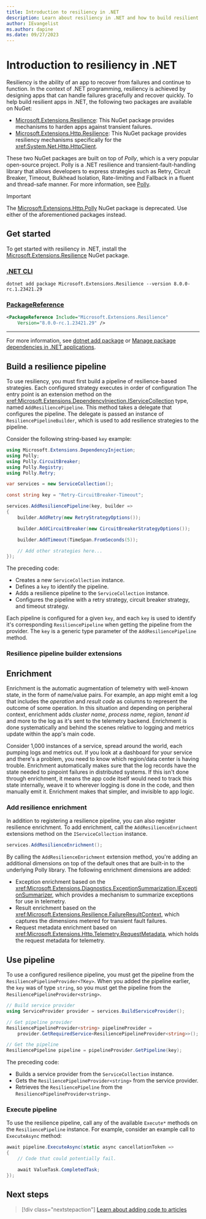 ```yaml
---
title: Introduction to resiliency in .NET
description: Learn about resiliency in .NET and how to build resilient apps.
author: IEvangelist
ms.author: dapine
ms.date: 09/27/2023
---
```


# Introduction to resiliency in .NET

Resiliency is the ability of an app to recover from failures and continue to function. In the context of .NET programming, resiliency is achieved by designing apps that can handle failures gracefully and recover quickly. To help build resilient apps in .NET, the following two packages are available on NuGet:

- [Microsoft.Extensions.Resilience](https://www.nuget.org/packages/Microsoft.Extensions.Resilience): This NuGet package provides mechanisms to harden apps against transient failures.
- [Microsoft.Extensions.Http.Resilience](https://www.nuget.org/packages/Microsoft.Extensions.Http.Resilience): This NuGet package provides resiliency mechanisms specifically for the <xref:System.Net.Http.HttpClient>.

These two NuGet packages are built on top of _Polly_, which is a very popular open-source project. Polly is a .NET resilience and transient-fault-handling library that allows developers to express strategies such as Retry, Circuit Breaker, Timeout, Bulkhead Isolation, Rate-limiting and Fallback in a fluent and thread-safe manner. For more information, see [Polly](https://github.com/App-vNext/Polly).

> [!IMPORTANT]
> The [Microsoft.Extensions.Http.Polly](https://www.nuget.org/packages/Microsoft.Extensions.Http.Polly) NuGet package is deprecated. Use either of the aforementioned packages instead.

## Get started

To get started with resiliency in .NET, install the [Microsoft.Extensions.Resilience](https://www.nuget.org/packages/Microsoft.Extensions.Resilience) NuGet package.

### [.NET CLI](#tab/dotnet-cli)

```dotnetcli
dotnet add package Microsoft.Extensions.Resilience --version 8.0.0-rc.1.23421.29
```

### [PackageReference](#tab/package-reference)

```xml
<PackageReference Include="Microsoft.Extensions.Resilience"
    Version="8.0.0-rc.1.23421.29" />
```

---

For more information, see [dotnet add package](../tools/dotnet-add-package.md) or [Manage package dependencies in .NET applications](../tools/dependencies.md).

## Build a resilience pipeline

To use resiliency, you must first build a pipeline of resilience-based strategies. Each configured strategy executes in order of configuration The entry point is an extension method on the <xref:Microsoft.Extensions.DependencyInjection.IServiceCollection> type, named `AddResiliencePipeline`. This method takes a delegate that configures the pipeline. The delegate is passed an instance of `ResiliencePipelineBuilder`, which is used to add resilience strategies to the pipeline.

Consider the following string-based `key` example:

```csharp
using Microsoft.Extensions.DependencyInjection;
using Polly;
using Polly.CircuitBreaker;
using Polly.Registry;
using Polly.Retry;

var services = new ServiceCollection();

const string key = "Retry-CircuitBreaker-Timeout";

services.AddResiliencePipeline(key, builder =>
{
    builder.AddRetry(new RetryStrategyOptions());

    builder.AddCircuitBreaker(new CircuitBreakerStrategyOptions());

    builder.AddTimeout(TimeSpan.FromSeconds(5));

    // Add other strategies here...
});
```

The preceding code:

- Creates a new `ServiceCollection` instance.
- Defines a `key` to identify the pipeline.
- Adds a resilience pipeline to the `ServiceCollection` instance.
- Configures the pipeline with a retry strategy, circuit breaker strategy, and timeout strategy.

Each pipeline is configured for a given `key`, and each `key` is used to identify it's corresponding `ResiliencePipeline` when getting the pipeline from the provider. The `key` is a generic type parameter of the `AddResiliencePipeline` method.

### Resilience pipeline builder extensions

## Enrichment

Enrichment is the automatic augmentation of telemetry with well-known state, in the form of name/value pairs. For example, an app might emit a log that includes the _operation_ and _result code_ as columns to represent the outcome of some operation. In this situation and depending on peripheral context, enrichment adds _cluster name_, _process name_, _region_, _tenant id_ and more to the log as it's sent to the telemetry backend. Enrichment is done systematically and behind the scenes relative to logging and metrics update within the app's main code.

Consider 1,000 instances of a service, spread around the world, each pumping logs and metrics out. If you look at a dashboard for your service and there's a problem, you need to know which region/data center is having trouble. Enrichment automatically makes sure that the log records have the state needed to pinpoint failures in distributed systems. If this isn't done through enrichment, it means the app code itself would need to track this state internally, weave it to wherever logging is done in the code, and then manually emit it. Enrichment makes that simpler, and invisible to app logic.

### Add resilience enrichment

In addition to registering a resilience pipeline, you can also register resilience enrichment. To add enrichment, call the `AddResilienceEnrichment` extensions method on the `IServiceCollection` instance.

```csharp
services.AddResilienceEnrichment();
```

By calling the `AddResilienceEnrichment` extension method, you're adding an additional dimensions on top of the default ones that are built-in to the underlying Polly library. The following enrichment dimensions are added:

- Exception enrichment based on the <xref:Microsoft.Extensions.Diagnostics.ExceptionSummarization.IExceptionSummarizer>, which provides a mechanism to summarize exceptions for use in telemetry.
- Result enrichment based on the <xref:Microsoft.Extensions.Resilience.FailureResultContext>, which captures the dimensions metered for transient fault failures.
- Request metadata enrichment based on <xref:Microsoft.Extensions.Http.Telemetry.RequestMetadata>, which holds the request metadata for telemetry.

## Use pipeline

To use a configured resilience pipeline, you must get the pipeline from the `ResiliencePipelineProvider<TKey>`. When you added the pipeline earlier, the `key` was of type `string`, so you must get the pipeline from the `ResiliencePipelineProvider<string>`.

```csharp
// Build service provider
using ServiceProvider provider = services.BuildServiceProvider();

// Get pipeline provider
ResiliencePipelineProvider<string> pipelineProvider =
    provider.GetRequiredService<ResiliencePipelineProvider<string>>();

// Get the pipeline
ResiliencePipeline pipeline = pipelineProvider.GetPipeline(key);
```

The preceding code:

- Builds a service provider from the `ServiceCollection` instance.
- Gets the `ResiliencePipelineProvider<string>` from the service provider.
- Retrieves the `ResiliencePipeline` from the `ResiliencePipelineProvider<string>`.

### Execute pipeline

To use the resilience pipeline, call any of the available `Execute*` methods on the `ResiliencePipeline` instance. For example, consider an example call to `ExecuteAsync` method:

```csharp
await pipeline.ExecuteAsync(static async cancellationToken =>
{
    // Code that could potentially fail.

    await ValueTask.CompletedTask;
});
```

## Next steps

> [!div class="nextstepaction"]
> [Learn about adding code to articles](code-in-docs.md)
